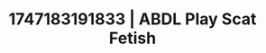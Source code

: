 ---
categories:
- Erotic surprise
- Footjob
- Romantic kink
- Sapphic desires
- Lingerie worship
image: /assets/images/1747183191833.jpg
layout: post
seo:
  description: Featured content with high-quality ABDL Play, Scat Fetish. HD images
    available.
  keywords: ABDL Play, Scat Fetish
  og_image: /assets/images/1747183191833.jpg
  schema_type: VisualArtwork
tags:
- ABDL Play
- '#1747183191833'
- Scat Fetish
title: 1747183191833 | ABDL Play Scat Fetish
---
